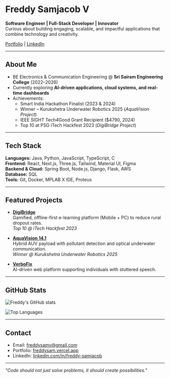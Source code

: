 # Freddy Samjacob V

**Software Engineer | Full-Stack Developer | Innovator**  
Curious about building engaging, scalable, and impactful applications that combine technology and creativity.  

[Portfolio](https://freddysam.vercel.app) | [LinkedIn](https://www.linkedin.com/in/freddy-samjacob/) 

---

## About Me
- BE Electronics & Communication Engineering @ **Sri Sairam Engineering College** (2022–2026)  
- Currently exploring **AI-driven applications, cloud systems, and real-time dashboards**  
- Achievements:  
  - Smart India Hackathon Finalist (2023 & 2024)  
  - Winner – Kurukshetra Underwater Robotics 2025 (*AquaVision Project*)  
  - IEEE SIGHT Tech4Good Grant Recipient ($4790, 2024)  
  - Top 10 at PSG iTech Hackfest 2023 (*DigiBridge Project*)  

---

## Tech Stack
**Languages:** Java, Python, JavaScript, TypeScript, C  
**Frontend:** React, Next.js, Three.js, Tailwind, Material UI, Figma  
**Backend & Cloud:** Spring Boot, Node.js, Django, Flask, AWS  
**Database:** SQL  
**Tools:** Git, Docker, MPLAB X IDE, Proteus  

---

## Featured Projects
- [**DigiBridge**](https://freddysam.vercel.app/digibridge)  
  Gamified, offline-first e-learning platform (Mobile + PC) to reduce rural dropout rates.  
  *Top 10 @ iTech Hackfest 2023*  

- [**AquaVision 14.1**](https://freddysam.vercel.app/aquavision)  
  Hybrid AUV payload with pollutant detection and optical underwater communication.  
  *Winner @ Kurukshetra Underwater Robotics 2025*  

- [**VerboFix**](https://github.com/FreddySam09/verbofix)  
  AI-driven web platform supporting individuals with stuttered speech.  

---


## GitHub Stats
![Freddy's GitHub stats](https://github-readme-stats.vercel.app/api?username=FreddySam09&show_icons=true&theme=default&hide_border=true)  

![Top Languages](https://github-readme-stats.vercel.app/api/top-langs/?username=FreddySam09&layout=compact&theme=default&hide_border=true)  

---

## Contact
- Email: freddysamv@gmail.com  
- Portfolio: [freddysam.vercel.app](https://freddysam.vercel.app)  
- LinkedIn: [linkedin.com/in/freddy-samjacob](https://www.linkedin.com/in/freddy-samjacob/)  

---

*"Code should not just solve problems, it should create possibilities."*  


<!--
**FreddySam09/FreddySam09** is a ✨ _special_ ✨ repository because its `README.md` (this file) appears on your GitHub profile.

Here are some ideas to get you started:

- 🔭 I’m currently working on ...
- 🌱 I’m currently learning ...
- 👯 I’m looking to collaborate on ...
- 🤔 I’m looking for help with ...
- 💬 Ask me about ...
- 📫 How to reach me: ...
- 😄 Pronouns: ...
- ⚡ Fun fact: ...
-->
